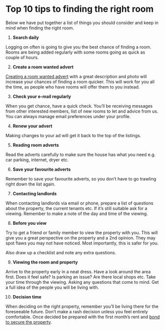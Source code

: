 Top 10 tips to finding the right room 
======================================

Below we have put together a list of things you should consider and keep in mind
when finding the right room.

1. **Search daily**  

 Logging on often is going to give you the best chance of finding a room.
 Rooms are being added regularly with some rooms going as quick as couple of hours.

2. **Create a room wanted advert**  

[Creating a room wanted advert](/help/writeroomwantedad) with a great description
and photo will increase your chances of finding a room quicker.
This will work for you all the time, as people who have rooms will offer them to you instead.

3. **Check your e-mail regularly**  

 When you get chance, have a quick check. You’ll be receiving messages from other interested members,
 list of new rooms to let and advice from us. You can always manage email preferences under your profile.

4. **Renew your advert**  

 Making changes to your ad will get it back to the top of the listings.

5. **Reading room adverts**  

 Read the adverts carefully to make sure the house has what you need e.g. car parking, internet, dryer etc.

6. **Save your favourite adverts**  

 Remember to save your favourite adverts, so you don’t have to go trawling right down the list again.

7. **Contacting landlords**  

 When contacting landlords via email or phone, prepare a list of questions about the property,
 the current tenants etc. If it’s still suitable ask for a viewing.
 Remember to make a note of the day and time of the viewing.

8. **Before you view**  

 Try to get a friend or family member to view the property with you.
 This will give you a great perspective on the property and a 2nd opinion.
 They may spot flaws you may not have noticed. Most importantly, this is safer for you.  

 Also draw up a checklist and note any extra questions.

9. **Viewing the room and property**  

 Arrive to the property early in a neat dress. Have a look around the area first.
 Does it feel safe? Is parking an issue? Are there local shops etc.
 Take your time through the viewing. Asking any questions that come to mind.
 Get a full idea of the people you will be living with.

10. **Decision time**  

 When deciding on the right property, remember you’ll be living there for the foreseeable future.
 Don’t make a rash decision unless you feel entirely comfortable.
 Once decided be prepared with the first month’s rent and [bond to secure the property](/help/deposit).
